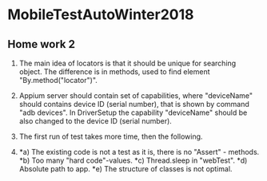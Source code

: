 # MobileTestAutoWinter2018

## Home work 2
1. The main idea of locators is that it should be unique for searching object.
The difference is in methods, used to find element "By.method("locator")".

2. Appium server should contain set of capabilities, where "deviceName" should contains device ID
(serial number), that is shown by command "adb devices". In DriverSetup the capability "deviceName" should be
also changed to the device ID (serial number).

3. The first run of test takes more time, then the following.

4.  *a) The existing code is not a test as it is, there is no "Assert" - methods.
    *b) Too many "hard code"-values.
    *c) Thread.sleep in "webTest".
    *d) Absolute path to app.
    *e) The structure of classes is not optimal.
